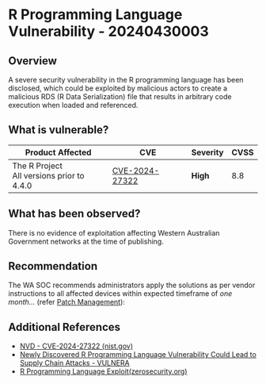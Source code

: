 # R Programming Language Vulnerability - 20240430003

## Overview

A severe security vulnerability in the R programming language has been disclosed, which could be exploited by malicious actors to create a malicious RDS (R Data Serialization) file that results in arbitrary code execution when loaded and referenced.

## What is vulnerable?

| Product Affected                               | CVE                                                               | Severity | CVSS |
| ---------------------------------------------- | ----------------------------------------------------------------- | -------- | ---- |
| The R Project <br> All versions prior to 4.4.0 | [CVE-2024-27322](https://nvd.nist.gov/vuln/detail/CVE-2024-27322) | **High** | 8.8  |

## What has been observed?

There is no evidence of exploitation affecting Western Australian Government networks at the time of publishing.

## Recommendation

The WA SOC recommends administrators apply the solutions as per vendor instructions to all affected devices within expected timeframe of *one month...* (refer [Patch Management](../guidelines/patch-management.md)):

## Additional References

- [NVD - CVE-2024-27322 (nist.gov)](https://nvd.nist.gov/vuln/detail/CVE-2024-27322)
- [Newly Discovered R Programming Language Vulnerability Could Lead to Supply Chain Attacks - VULNERA](https://vulnera.com/newswire/newly-discovered-r-programming-language-vulnerability-could-lead-to-supply-chain-attacks/)
- [R Programming Language Exploit(zerosecurity.org)](https://zerosecurity.org/2024/04/r-programming-language-cve-2024-27322-allows-arbitrary-code-execution/)
